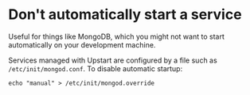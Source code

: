 # Don't automatically start a service

Useful for things like MongoDB, which you might not want to start
automatically on your development machine.

Services managed with Upstart are configured by a file such as
`/etc/init/mongod.conf`. To disable automatic startup:

```
echo "manual" > /etc/init/mongod.override
```

